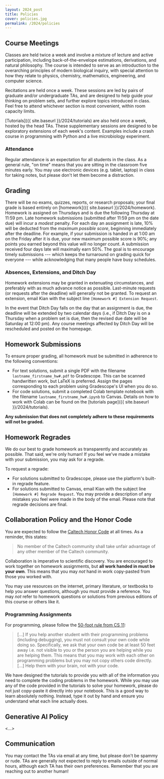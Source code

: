 ```yaml
---
layout: 2024_post
title: Policies
cover: policies.jpg
permalink: /2024/policies
---
```


## Course Meetings

Classes are held twice a week and involve a mixture of lecture and active participation, including back-of-the-envelope estimations, derivations, and natural philosophy.
The course is intended to serve as an introduction to the overarching principles of modern biological inquiry, with special attention to how they relate to physics, chemistry, mathematics, engineering, and computer science.

Recitations are held once a week.
These sessions are led by pairs of graduate and/or undergraduate TAs, and are designed to help guide your thinking on problem sets, and further explore topics introduced in class.
Feel free to attend whichever section is most convenient, within room capacity limits.

[Tutorials]({{ site.baseurl }}/2024/tutorials) are also held once a week, hosted by the head TAs.
These supplementary sessions are designed to be exploratory extensions of each week's content.
Examples include a crash course in programming with Python and a live microbiology experiment.

### Attendance

Regular attendance is an expectation for all students in the class.
As a general rule, "on time" means that you are sitting in the classroom five minutes early.
You may use electronic devices (e.g. tablet, laptop) in class for taking notes, but please don't let them become a distraction.

## Grading

There will be no exams, quizzes, reports, or research proposals; your final grade is based entirely on [homework]({{ site.baseurl }}/2024/homework).
Homework is assigned on Thursdays and is due the following Thursday at 11:59 pm.
Late homework submissions (submitted after 11:59 pm on the date due) will incur a _modest_ penalty.
For each day an assignment is late, 10% will be deducted from the _maximum possible score_, beginning immediately after the deadline.
For example, if your submission is handed in at 1:00 am on the Friday after it is due, your new maximum possible score is 90%; any points you earned beyond this value will no longer count.
A submission received four days late will maximally earn 50%.
The goal is to encourage timely submissions --- which keeps the turnaround on grading quick for everyone --- while acknowledging that many people have busy schedules.

### Absences, Extensions, and Ditch Day

Homework extensions may be granted in extenuating circumstances, and preferably with as much advance notice as possible.
Last-minute requests (or requests after the deadline) will generally not be granted.
To request an extension, email Kian with the subject line `[Homework #] Extension Request`.

In the event that Ditch Day falls on the day that an assignment is due, the deadline will be extended by two calendar days (i.e., if Ditch Day is on a Thursday when a problem set is due, then the revised due date will be Saturday at 12:00 pm).
Any course meetings affected by Ditch Day will be rescheduled and posted on the homepage.

## Homework Submissions

To ensure proper grading, all homework must be submitted in adherence to the following conventions:
- For text solutions, submit a single PDF with the filename `lastname_firstname_hw#.pdf` to Gradescope.
This can be scanned handwritten work, but LaTeX is preferred.
Assign the pages corresponding to each problem using Gradescope's UI when you do so.
- For code solutions, submit a completed Colab template notebook with the filename `lastname_firstname_hw#.ipynb` to Canvas.
Details on how to work with Colab can be found on the [tutorials page]({{ site.baseurl }}/2024/tutorials).

**Any submission that does not completely adhere to these requirements will not be graded.**

## Homework Regrades

We do our best to grade homework as transparently and accurately as possible.
That said, we're only human!
If you feel we've made a mistake with your submission, you may ask for a regrade.

To request a regrade:
- For solutions submitted to Gradescope, please use the platform's built-in regrade feature.
- For solutions submitted to Canvas, email Kian with the subject line `[Homework #] Regrade Request`.
You may provide a description of any mistakes you feel were made in the body of the email.
Please note that regrade decisions are final.

## Collaboration Policy and the Honor Code

You are expected to follow the [Caltech Honor Code](https://www.gradoffice.caltech.edu/current/hc) at all times.
As a reminder, this states:

<blockquote>
No member of the Caltech community shall take unfair advantage of any other member of the Caltech community.
</blockquote>

Collaboration is imperative to scientific discovery.
You are encouraged to work together on homework assignments, but **all work handed in must be your own**.
This means that you may _not_ hand in work copy-pasted from those you worked with.

You may use resources on the internet, primary literature, or textbooks to help you answer questions, although you must provide a reference.
You may _not_ refer to homework questions or solutions from previous editions of this course or others like it.

### Programming Assignments

For programming, please follow the [50-foot rule from CS 11](http://courses.cms.caltech.edu/cs11/material/python/collab.html):

<blockquote>
[...] If you help another student with their programming problems (including debugging), you must not consult your own code while doing so.
Specifically, we ask that your own code be at least 50 feet away i.e. not visible to you or the person you are helping while you are helping them.
This means that you may work with each other on programming problems but you may not copy others code directly.
[...] Help them with your brain, not with your code.
</blockquote>

We have designed the tutorials to provide you with all of the information you need to complete the coding problems in the homework.
While you may use any of the code provided in the tutorials to solve your homework, please do not just copy-paste it directly into your notebook.
This is a good way to learn absolutely nothing.
Instead, type it out by hand and ensure you understand what each line actually does.

## Generative AI Policy

<...>

## Communication

You may contact the TAs via email at any time, but please don't be spammy or rude.
TAs are generally not expected to reply to emails outside of normal hours, although each TA has their own preferences.
Remember that you are reaching out to another human!


